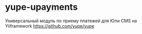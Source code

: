 # yupe-upayments
Универсальный модуль по приему платежей для Юпи CMS на Yiiframework https://github.com/yupe/yupe

